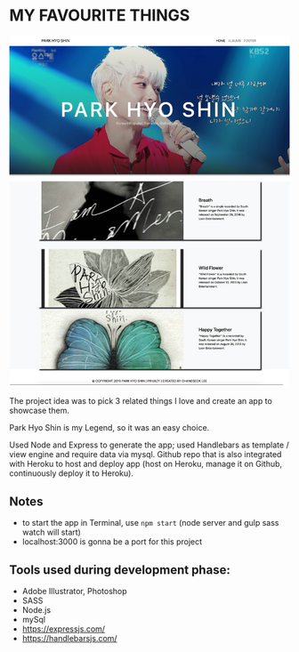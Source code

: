 # MY FAVOURITE THINGS

![image](public/images/home.png)

The project idea was to pick 3 related things I love and create an app to showcase them.

Park Hyo Shin is my Legend, so it was an easy choice.

Used Node and Express to generate the app; used Handlebars as template / view
engine and require data via mysql. Github repo that
is also integrated with Heroku to host and deploy app (host on Heroku, manage it
on Github, continuously deploy it to Heroku).

## Notes
- to start the app in Terminal, use `npm start` (node server and gulp sass watch will start)
- localhost:3000 is gonna be a port for this project

## Tools used during development phase:

- Adobe Illustrator, Photoshop
- SASS
- Node.js
- mySql
- https://expressjs.com/
- https://handlebarsjs.com/
